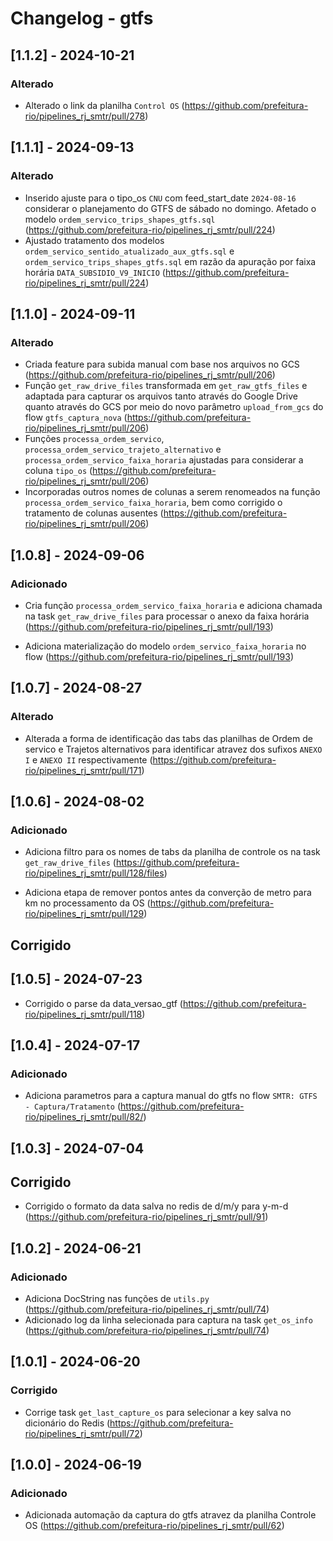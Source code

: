 # Changelog - gtfs

## [1.1.2] - 2024-10-21

### Alterado

- Alterado o link da planilha `Control OS` (https://github.com/prefeitura-rio/pipelines_rj_smtr/pull/278)

## [1.1.1] - 2024-09-13

### Alterado

- Inserido ajuste para o tipo_os `CNU` com feed_start_date `2024-08-16` considerar o planejamento do GTFS de sábado no domingo. Afetado o modelo `ordem_servico_trips_shapes_gtfs.sql` (https://github.com/prefeitura-rio/pipelines_rj_smtr/pull/224)
- Ajustado tratamento dos modelos `ordem_servico_sentido_atualizado_aux_gtfs.sql` e `ordem_servico_trips_shapes_gtfs.sql` em razão da apuração por faixa horária `DATA_SUBSIDIO_V9_INICIO` (https://github.com/prefeitura-rio/pipelines_rj_smtr/pull/224)

## [1.1.0] - 2024-09-11

### Alterado

- Criada feature para subida manual com base nos arquivos no GCS (https://github.com/prefeitura-rio/pipelines_rj_smtr/pull/206)
- Função `get_raw_drive_files` transformada em `get_raw_gtfs_files` e adaptada para capturar os arquivos tanto através do Google Drive quanto através do GCS por meio do novo parâmetro `upload_from_gcs` do flow `gtfs_captura_nova` (https://github.com/prefeitura-rio/pipelines_rj_smtr/pull/206)
- Funções `processa_ordem_servico`, `processa_ordem_servico_trajeto_alternativo` e `processa_ordem_servico_faixa_horaria` ajustadas para considerar a coluna `tipo_os` (https://github.com/prefeitura-rio/pipelines_rj_smtr/pull/206)
- Incorporadas outros nomes de colunas a serem renomeados na função `processa_ordem_servico_faixa_horaria`, bem como corrigido o tratamento de colunas ausentes (https://github.com/prefeitura-rio/pipelines_rj_smtr/pull/206)

## [1.0.8] - 2024-09-06

### Adicionado

- Cria função `processa_ordem_servico_faixa_horaria` e adiciona chamada na task `get_raw_drive_files` para processar o anexo da faixa horária (https://github.com/prefeitura-rio/pipelines_rj_smtr/pull/193)

- Adiciona materialização do modelo `ordem_servico_faixa_horaria` no flow (https://github.com/prefeitura-rio/pipelines_rj_smtr/pull/193)

## [1.0.7] - 2024-08-27

### Alterado

- Alterada a forma de identificação das tabs das planilhas de Ordem de servico e Trajetos alternativos para identificar atravez dos sufixos `ANEXO I` e `ANEXO II` respectivamente (https://github.com/prefeitura-rio/pipelines_rj_smtr/pull/171)

## [1.0.6] - 2024-08-02

### Adicionado

- Adiciona filtro para os nomes de tabs da planilha de controle os na task `get_raw_drive_files` (https://github.com/prefeitura-rio/pipelines_rj_smtr/pull/128/files)

- Adiciona etapa de remover pontos antes da converção de metro para km no processamento da OS (https://github.com/prefeitura-rio/pipelines_rj_smtr/pull/129)

## Corrigido

## [1.0.5] - 2024-07-23

- Corrigido o parse da data_versao_gtf (https://github.com/prefeitura-rio/pipelines_rj_smtr/pull/118)

## [1.0.4] - 2024-07-17

### Adicionado

- Adiciona parametros para a captura manual do gtfs no flow `SMTR: GTFS - Captura/Tratamento` (https://github.com/prefeitura-rio/pipelines_rj_smtr/pull/82/)

## [1.0.3] - 2024-07-04

## Corrigido

- Corrigido o formato da data salva no redis de d/m/y para y-m-d (https://github.com/prefeitura-rio/pipelines_rj_smtr/pull/91)


## [1.0.2] - 2024-06-21

### Adicionado

- Adiciona DocString nas funções de `utils.py` (https://github.com/prefeitura-rio/pipelines_rj_smtr/pull/74)
- Adicionado log da linha selecionada para captura na task `get_os_info` (https://github.com/prefeitura-rio/pipelines_rj_smtr/pull/74)

## [1.0.1] - 2024-06-20

### Corrigido

- Corrige task `get_last_capture_os` para selecionar a key salva no dicionário do Redis (https://github.com/prefeitura-rio/pipelines_rj_smtr/pull/72)

## [1.0.0] - 2024-06-19

### Adicionado

- Adicionada automação da captura do gtfs atravez da planilha Controle OS (https://github.com/prefeitura-rio/pipelines_rj_smtr/pull/62)


